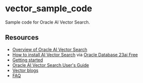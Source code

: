 # vector_sample_code
Sample code for Oracle AI Vector Search.

## Resources
- [Overview of Oracle AI Vector Search](Overview/README.md)
- [How to install AI Vector Search](Installation/Oracle%20Database%2023ai%20Free) via [Oracle Database 23ai Free](https://www.oracle.com/database/free/get-started/)
- [Getting started](Overview%20of%20AI%20Vector%20Search/README.md)
- [Oracle AI Vector Search User's Guide](https://docs.oracle.com/en/database/oracle/oracle-database/23/vecse/index.html)
- [Vector blogs](https://blogs.oracle.com/database/post/oracle-announces-general-availability-of-ai-vector-search-in-oracle-database-23ai)
- [FAQ](FAQ/faq.md)
